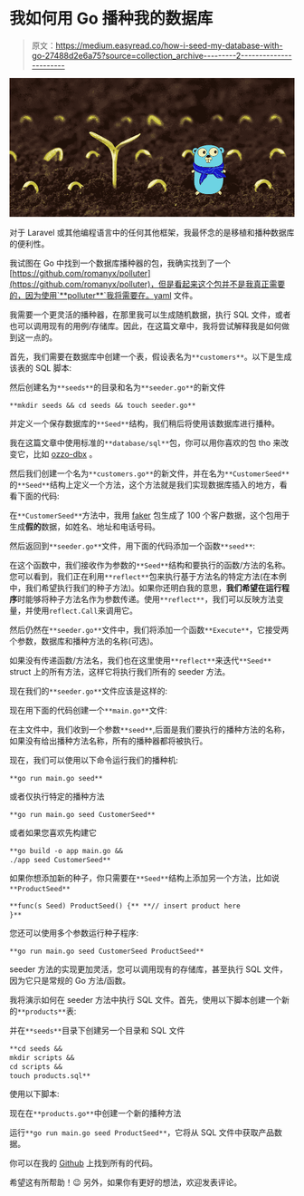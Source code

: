 # 我如何用 Go 播种我的数据库

> 原文：<https://medium.easyread.co/how-i-seed-my-database-with-go-27488d2e6a75?source=collection_archive---------2----------------------->

![](img/3a774aa2ce0734383745ead14a9b386a.png)

对于 Laravel 或其他编程语言中的任何其他框架，我最怀念的是移植和播种数据库的便利性。

我试图在 Go 中找到一个数据库播种器的包，我确实找到了一个[https://github.com/romanyx/polluter](https://github.com/romanyx/polluter)，但是看起来这个包并不是我真正需要的，因为使用`**polluter**`我将需要在。yaml 文件。

我需要一个更灵活的播种器，在那里我可以生成随机数据，执行 SQL 文件，或者也可以调用现有的用例/存储库。因此，在这篇文章中，我将尝试解释我是如何做到这一点的。

首先，我们需要在数据库中创建一个表，假设表名为`**customers**`。以下是生成该表的 SQL 脚本:

然后创建名为`**seeds**`的目录和名为`**seeder.go**`的新文件

```
**mkdir seeds && cd seeds && touch seeder.go**
```

并定义一个保存数据库的`**Seed**`结构，我们稍后将使用该数据库进行播种。

我在这篇文章中使用标准的`**database/sql**`包，你可以用你喜欢的包 tho 来改变它，比如 [ozzo-dbx](https://github.com/go-ozzo/ozzo-dbx) 。

然后我们创建一个名为`**customers.go**`的新文件，并在名为`**CustomerSeed**`的`**Seed**`结构上定义一个方法，这个方法就是我们实现数据库插入的地方，看看下面的代码:

在`**CustomerSeed**`方法中，我用 [faker](http://github.com/bxcodec/faker/v3) 包生成了 100 个客户数据，这个包用于生成**假的**数据，如姓名、地址和电话号码。

然后返回到`**seeder.go**`文件，用下面的代码添加一个函数`**seed**`:

在这个函数中，我们接收作为参数的`**Seed**`结构和要执行的函数/方法的名称。您可以看到，我们正在利用`**reflect**`包来执行基于方法名的特定方法(在本例中，我们希望执行我们的种子方法)。如果你还明白我的意思，**我们希望在运行程序**时能够将种子方法名作为参数传递。使用`**reflect**`，我们可以反映方法变量，并使用`reflect.Call`来调用它。

然后仍然在`**seeder.go**`文件中，我们将添加一个函数`**Execute**`，它接受两个参数，数据库和播种方法的名称(可选)。

如果没有传递函数/方法名，我们也在这里使用`**reflect**`来迭代`**Seed**` struct 上的所有方法，这样它将执行我们所有的 seeder 方法。

现在我们的`**seeder.go**`文件应该是这样的:

现在用下面的代码创建一个`**main.go**`文件:

在主文件中，我们收到一个参数`**seed**`,后面是我们要执行的播种方法的名称，如果没有给出播种方法名称，所有的播种器都将被执行。

现在，我们可以使用以下命令运行我们的播种机:

```
**go run main.go seed**
```

或者仅执行特定的播种方法

```
**go run main.go seed CustomerSeed**
```

或者如果您喜欢先构建它

```
**go build -o app main.go &&
./app seed CustomerSeed**
```

如果你想添加新的种子，你只需要在`**Seed**`结构上添加另一个方法，比如说`**ProductSeed**`

```
**func(s Seed) ProductSeed() {** **// insert product here
}**
```

您还可以使用多个参数运行种子程序:

```
**go run main.go seed CustomerSeed ProductSeed**
```

seeder 方法的实现更加灵活，您可以调用现有的存储库，甚至执行 SQL 文件，因为它只是常规的 Go 方法/函数。

我将演示如何在 seeder 方法中执行 SQL 文件。首先，使用以下脚本创建一个新的`**products**`表:

并在`**seeds**`目录下创建另一个目录和 SQL 文件

```
**cd seeds && 
mkdir scripts && 
cd scripts && 
touch products.sql**
```

使用以下脚本:

现在在`**products.go**`中创建一个新的播种方法

运行`**go run main.go seed ProductSeed**`，它将从 SQL 文件中获取产品数据。

你可以在我的 [Github](https://github.com/redhajuanda/goseeder) 上找到所有的代码。

希望这有所帮助！😉
另外，如果你有更好的想法，欢迎发表评论。